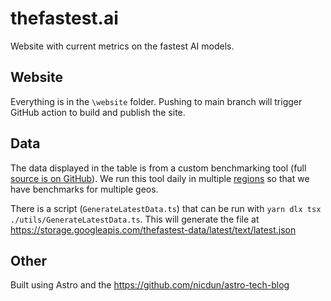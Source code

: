 # thefastest.ai
Website with current metrics on the fastest AI models.

## Website
Everything is in the `\website` folder. Pushing to main branch will trigger GitHub action to build and publish the site.

## Data
The data displayed in the table is from a custom benchmarking tool (full [source is on GitHub](https://github.com/fixie-ai/ai-benchmarks)). We run this tool daily in multiple [regions](https://fly.io/docs/reference/regions/) so that we have benchmarks for multiple geos.

There is a script (`GenerateLatestData.ts`) that can be run with `yarn dlx tsx ./utils/GenerateLatestData.ts`. This will generate the file at https://storage.googleapis.com/thefastest-data/latest/text/latest.json

## Other
Built using Astro and the https://github.com/nicdun/astro-tech-blog
